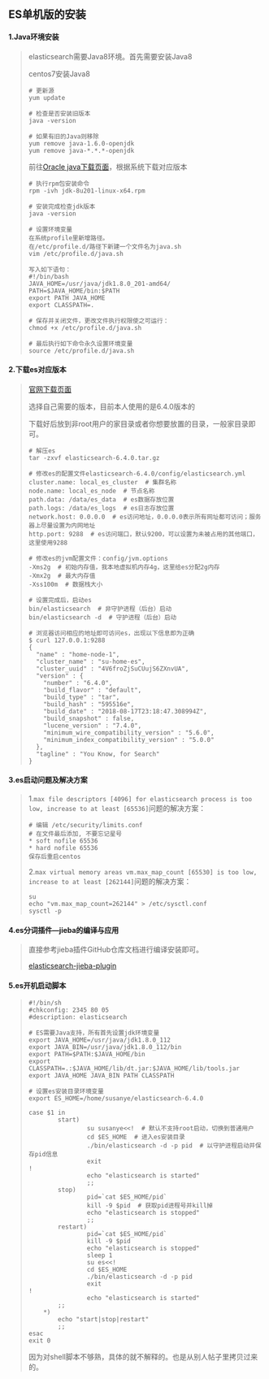 ## ES单机版的安装

#### 1.Java环境安装

> elasticsearch需要Java8环境。首先需要安装Java8
>
> centos7安装Java8
>
> ```
> # 更新源
> yum update
> 
> # 检查是否安装旧版本
> java -version
> 
> # 如果有旧的Java则移除
> yum remove java-1.6.0-openjdk
> yum remove java-*.*.*-openjdk
> 
> ```
>
> 前往[Oracle java下载页面](https://www.oracle.com/technetwork/java/javase/downloads/index.html)，根据系统下载对应版本
>
> ```
> # 执行rpm包安装命令
> rpm -ivh jdk-8u201-linux-x64.rpm
> 
> # 安装完成检查jdk版本
> java -version
> 
> # 设置环境变量
> 在系统profile里新增路径。
> 在/etc/profile.d/路径下新建一个文件名为java.sh
> vim /etc/profile.d/java.sh
> 
> 写入如下语句：
> #!/bin/bash
> JAVA_HOME=/usr/java/jdk1.8.0_201-amd64/
> PATH=$JAVA_HOME/bin:$PATH
> export PATH JAVA_HOME
> export CLASSPATH=.
> 
> # 保存并关闭文件，更改文件执行权限使之可运行：
> chmod +x /etc/profile.d/java.sh
> 
> # 最后执行如下命令永久设置环境变量
> source /etc/profile.d/java.sh
> ```

#### 2.下载es对应版本

> [官网下载页面](https://www.elastic.co/cn/downloads/past-releases#elasticsearch)
>
> 选择自己需要的版本，目前本人使用的是6.4.0版本的
>
> 下载好后放到非root用户的家目录或者你想要放置的目录，一般家目录即可。
>
> ```
> # 解压es
> tar -zxvf elasticsearch-6.4.0.tar.gz
> 
> # 修改es的配置文件elasticsearch-6.4.0/config/elasticsearch.yml
> cluster.name: local_es_cluster  # 集群名称
> node.name: local_es_node  # 节点名称
> path.data: /data/es_data  # es数据存放位置
> path.logs: /data/es_logs  # es日志存放位置
> network.host: 0.0.0.0  # es访问地址，0.0.0.0表示所有网址都可访问；服务器上尽量设置为内网地址
> http.port: 9288  # es访问端口，默认9200，可以设置为未被占用的其他端口，这里使用9288
> 
> # 修改es的jvm配置文件：config/jvm.options 
> -Xms2g  # 初始内存值，我本地虚拟机内存4g，这里给es分配2g内存
> -Xmx2g  # 最大内存值
> -Xss100m  # 数据栈大小
> 
> # 设置完成后，启动es
> bin/elasticsearch  # 非守护进程（后台）启动
> bin/elasticsearch -d  # 守护进程（后台）启动
> 
> # 浏览器访问相应的地址即可访问es，出现以下信息即为正确
> $ curl 127.0.0.1:9288
> {
>   "name" : "home-node-1",
>   "cluster_name" : "su-home-es",
>   "cluster_uuid" : "4V6froZjSuCUujS6ZXnvUA",
>   "version" : {
>     "number" : "6.4.0",
>     "build_flavor" : "default",
>     "build_type" : "tar",
>     "build_hash" : "595516e",
>     "build_date" : "2018-08-17T23:18:47.308994Z",
>     "build_snapshot" : false,
>     "lucene_version" : "7.4.0",
>     "minimum_wire_compatibility_version" : "5.6.0",
>     "minimum_index_compatibility_version" : "5.0.0"
>   },
>   "tagline" : "You Know, for Search"
> }
> ```

#### 3.es启动问题及解决方案

> 1.`max file descriptors [4096] for elasticsearch process is too low, increase to at least [65536]`问题的解决方案：
>
> ```
> # 编辑 /etc/security/limits.conf
> # 在文件最后添加, 不要忘记星号
> * soft nofile 65536
> * hard nofile 65536
> 保存后重启centos
> ```
>
> 2.`max virtual memory areas vm.max_map_count [65530] is too low, increase to at least [262144]`问题的解决方案：
>
> ```
> su 
> echo "vm.max_map_count=262144" > /etc/sysctl.conf
> sysctl -p
> ```

#### 4.es分词插件—jieba的编译与应用

> 直接参考jieba插件GitHub仓库文档进行编译安装即可。
>
> [elasticsearch-jieba-plugin](https://github.com/sing1ee/elasticsearch-jieba-plugin#elasticsearch-jieba-plugin)

#### 5.es开机启动脚本

> ```
> #!/bin/sh
> #chkconfig: 2345 80 05
> #description: elasticsearch
> 
> # ES需要Java支持，所有首先设置jdk环境变量
> export JAVA_HOME=/usr/java/jdk1.8.0_112
> export JAVA_BIN=/usr/java/jdk1.8.0_112/bin
> export PATH=$PATH:$JAVA_HOME/bin
> export CLASSPATH=.:$JAVA_HOME/lib/dt.jar:$JAVA_HOME/lib/tools.jar
> export JAVA_HOME JAVA_BIN PATH CLASSPATH
> 
> # 设置es安装目录环境变量
> export ES_HOME=/home/susanye/elasticsearch-6.4.0
> 
> case $1 in
>         start)
>                 su susanye<<!  # 默认不支持root启动，切换到普通用户
>                 cd $ES_HOME  # 进入es安装目录
>                 ./bin/elasticsearch -d -p pid  # 以守护进程启动并保存pid信息
>                 exit
> !
>                 echo "elasticsearch is started"
>                 ;;
>         stop)
>                 pid=`cat $ES_HOME/pid`
>                 kill -9 $pid  # 获取pid进程号并kill掉
>                 echo "elasticsearch is stopped"
>                 ;;
>         restart)
>                 pid=`cat $ES_HOME/pid`
>                 kill -9 $pid
>                 echo "elasticsearch is stopped"
>                 sleep 1
>                 su es<<!
>                 cd $ES_HOME
>                 ./bin/elasticsearch -d -p pid
>                 exit
> !
>                 echo "elasticsearch is started"
>         ;;
>     *)
>         echo "start|stop|restart"
>         ;;  
> esac
> exit 0
> ```
>
> 因为对shell脚本不够熟，具体的就不解释的。也是从别人帖子里拷贝过来的。

